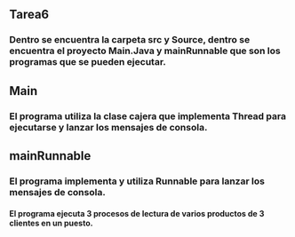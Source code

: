 ## Tarea6  
### Dentro se encuentra la carpeta src y Source, dentro se encuentra el proyecto **Main.Java** y **mainRunnable** que son los programas que se pueden ejecutar.  
## Main
### El programa utiliza la clase cajera que implementa Thread para ejecutarse y lanzar los mensajes de consola.  
## mainRunnable
### El programa implementa y utiliza Runnable para lanzar los mensajes de consola.  
#### El programa ejecuta 3 procesos de lectura de varios productos de 3 clientes en un puesto.  
